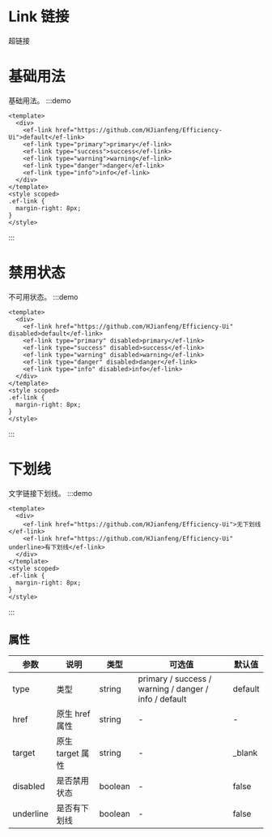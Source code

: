 # Link 链接
超链接

# 基础用法
基础用法。
:::demo
```vue
<template>
  <div>
    <ef-link href="https://github.com/HJianfeng/Efficiency-Ui">default</ef-link>
    <ef-link type="primary">primary</ef-link>
    <ef-link type="success">success</ef-link>
    <ef-link type="warning">warning</ef-link>
    <ef-link type="danger">danger</ef-link>
    <ef-link type="info">info</ef-link>
  </div>
</template>
<style scoped>
.ef-link {
  margin-right: 8px;
}
</style>
```
:::

# 禁用状态
不可用状态。
:::demo
```vue
<template>
  <div>
    <ef-link href="https://github.com/HJianfeng/Efficiency-Ui" disabled>default</ef-link>
    <ef-link type="primary" disabled>primary</ef-link>
    <ef-link type="success" disabled>success</ef-link>
    <ef-link type="warning" disabled>warning</ef-link>
    <ef-link type="danger" disabled>danger</ef-link>
    <ef-link type="info" disabled>info</ef-link>
  </div>
</template>
<style scoped>
.ef-link {
  margin-right: 8px;
}
</style>
```
:::

# 下划线
文字链接下划线。
:::demo
```vue
<template>
  <div>
    <ef-link href="https://github.com/HJianfeng/Efficiency-Ui">无下划线</ef-link>
    <ef-link href="https://github.com/HJianfeng/Efficiency-Ui" underline>有下划线</ef-link>
  </div>
</template>
<style scoped>
.ef-link {
  margin-right: 8px;
}
</style>
```
:::

## 属性

| 参数 | 说明 | 类型 | 可选值 | 默认值
| --- | --- | --- | --- | --- |
| type | 类型 | string | primary / success / warning / danger / info / default | default
| href | 原生 href 属性 | string | - | -
| target | 原生 target 属性 | string | - | _blank
| disabled | 是否禁用状态 | boolean | - | false
| underline | 是否有下划线 | boolean | - | false

